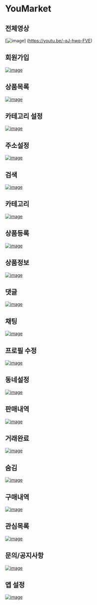 # YouMarket

## 전체영상
[![image](https://user-images.githubusercontent.com/39791769/80787836-90f34600-8bc2-11ea-97bb-bf9d44201aa5.png)]
(https://youtu.be/-qJ-hwq-FVE)

## 회원가입
[![image](https://user-images.githubusercontent.com/39791769/80787836-90f34600-8bc2-11ea-97bb-bf9d44201aa5.png)](https://youtu.be/91CZh9mdrcc)

## 상품목록
[![image](https://user-images.githubusercontent.com/39791769/80788755-ee889200-8bc4-11ea-94ca-cb24f7b89ba1.png)](https://youtu.be/qQchhL8hhtA)

## 카테고리 설정
[![image](https://user-images.githubusercontent.com/39791769/80789176-25ab7300-8bc6-11ea-9923-33591dc57a02.png)](https://youtu.be/1V-7lQQx_Vc)

## 주소설정
[![image](https://user-images.githubusercontent.com/39791769/80789117-001e6980-8bc6-11ea-96b0-d00d3490999f.png)](https://youtu.be/Y2H91sVbImg)

## 검색
[![image](https://user-images.githubusercontent.com/39791769/80789441-f812f980-8bc6-11ea-9f9e-1aef3f045e33.png)](https://youtu.be/mzSadGrj_fU)

## 카테고리
[![image](https://user-images.githubusercontent.com/39791769/80789219-4a074f80-8bc6-11ea-9ea1-e261b30bb285.png)](https://youtu.be/X_SoN545968)

## 상품등록
[![image](https://user-images.githubusercontent.com/39791769/80788629-9fdaf800-8bc4-11ea-8633-dcc4115b1725.png)](https://youtu.be/zRF-mvEoq-k)

## 상품정보
[![image](https://user-images.githubusercontent.com/39791769/80788907-68208000-8bc5-11ea-9bbc-b2bf905a6ab9.png)](https://youtu.be/pWb0LSB7Nf4)

##  댓글
[![image](https://user-images.githubusercontent.com/39791769/80788404-f3007b00-8bc3-11ea-817b-a9e39b9ec190.png)](https://youtu.be/jq2E8zocVAo)

## 채팅
[![image](https://user-images.githubusercontent.com/39791769/80788015-02cb8f80-8bc3-11ea-9c1f-c2ff41662eec.png)](https://youtu.be/s7PPn___DJo)

## 프로필 수정
[![image](https://user-images.githubusercontent.com/39791769/80789308-99e61680-8bc6-11ea-9e1b-917bb2f30735.png)](https://youtu.be/EK0_QRC3568)

## 동네설정
[![image](https://user-images.githubusercontent.com/39791769/80788462-23e0b000-8bc4-11ea-931a-4f73a72fc406.png)](https://youtu.be/x_8oXYKf1l0)

## 판매내역
[![image](https://user-images.githubusercontent.com/39791769/80789264-74590d00-8bc6-11ea-9dc6-6a0c7191010a.png)](https://youtu.be/eBAoR7-N57I)

## 거래완료
[![image](https://user-images.githubusercontent.com/39791769/80789363-bda95c80-8bc6-11ea-8db8-b291aa928d79.png)](https://youtu.be/5zC-RdDJpXs)

## 숨김
[![image](https://user-images.githubusercontent.com/39791769/80788973-a61da400-8bc5-11ea-801a-c09d213b9ca7.png)](https://youtu.be/BhGTMyZbIFo)

## 구매내역
[![image](https://user-images.githubusercontent.com/39791769/80788297-af0d7600-8bc3-11ea-9cbd-60adda486165.png)](https://youtu.be/SO0F91qLEqA)

## 관심목록
[![image](https://user-images.githubusercontent.com/39791769/80788223-7bcae700-8bc3-11ea-95d1-4e3a0eb13c1c.png)](https://youtu.be/kopkhcp_8uo)

## 문의/공지사항
[![image](https://user-images.githubusercontent.com/39791769/80788565-699d7880-8bc4-11ea-8e6a-9240513d0cf8.png)](https://youtu.be/7TEYxR2D9r4)

## 앱 설정
[![image](https://user-images.githubusercontent.com/39791769/80789047-d36a5200-8bc5-11ea-8618-fdf5b7622136.png)](https://youtu.be/H7n1cMjAm3c)










